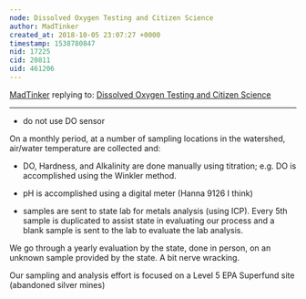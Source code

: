```yaml
---
node: Dissolved Oxygen Testing and Citizen Science
author: MadTinker
created_at: 2018-10-05 23:07:27 +0000
timestamp: 1538780847
nid: 17225
cid: 20811
uid: 461206
---
```




[MadTinker](../profile/MadTinker) replying to: [Dissolved Oxygen Testing and Citizen Science](../notes/belkinsa/10-04-2018/dissolved-oxygen-testing-and-citizen-science)

----
- do not use DO sensor

On a monthly period, at a number of sampling locations in the watershed, air/water temperature are collected and: 

- DO, Hardness, and Alkalinity are done manually using titration; e.g. DO is accomplished using the Winkler method.

- pH is accomplished using a digital meter (Hanna 9126 I think) 

- samples are sent to state lab for metals analysis (using ICP). Every 5th sample is duplicated to assist state in evaluating our process and a blank sample is sent to the lab to evaluate the lab analysis. 

We go through a yearly evaluation by the state, done in person, on an unknown sample provided by the state. A bit nerve wracking. 

Our sampling and analysis effort is focused on a Level 5 EPA Superfund site (abandoned silver mines)